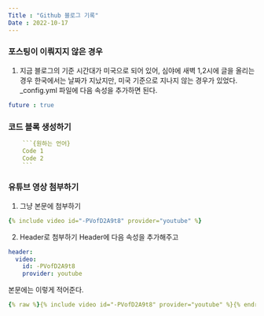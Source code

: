 ```yaml
---
Title : "Github 블로그 기록"
Date : 2022-10-17
---
```

### 포스팅이 이뤄지지 않은 경우
1. 지금 블로그의 기준 시간대가 미국으로 되어 있어, 심야에 새벽 1,2시에 글을 올리는 경우 한국에서는 날짜가 지났지만, 미국 기준으로 지나지 않는 경우가 있었다. 
_config.yml 파일에 다음 속성을 추가하면 된다.
```yaml
future : true
```

### 코드 블록 생성하기
```yaml
    ```{원하는 언어}
    Code 1
    Code 2
    ```
```

### 유튜브 영상 첨부하기
1. 그냥 본문에 첨부하기
``` yaml
{% include video id="-PVofD2A9t8" provider="youtube" %}
```

2. Header로 첨부하기
Header에 다음 속성을 추가해주고
```yaml
header:
  video:
    id: -PVofD2A9t8
    provider: youtube
```
본문에는 이렇게 적어준다.
```yaml
{% raw %}{% include video id="-PVofD2A9t8" provider="youtube" %}{% endraw %}
```
